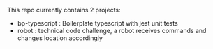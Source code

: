 This repo currently contains 2 projects:
- bp-typescript : Boilerplate typescript with jest unit tests
- robot : technical code challenge, a robot receives commands and changes location accordingly

  
